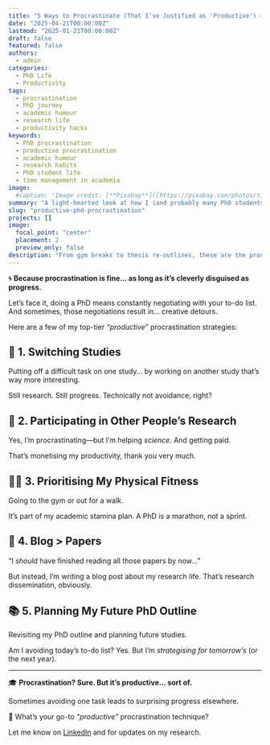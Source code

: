 ```yaml
---
title: "5 Ways to Procrastinate (That I’ve Justified as 'Productive') – PhD Edition"
date: "2025-04-21T00:00:00Z"
lastmod: "2025-01-21T00:00:00Z"
draft: false
featured: false
authors:
  - admin
categories:
  - PhD Life
  - Productivity
tags:
  - procrastination
  - PhD journey
  - academic humour
  - research life
  - productivity hacks
keywords:
  - PhD procrastination
  - productive procrastination
  - academic humour
  - research habits
  - PhD student life
  - time management in academia
image:
  #caption: 'Image credit: [**Pixabay**]([https://pixabay.com/photos/time-alarm-clock-clock-watch-hours-2980690/)'
summary: "A light-hearted look at how I (and probably many PhD students) procrastinate in surprisingly productive ways - from reorganising references to joining paid studies."
slug: "productive-phd-procrastination"
projects: []
image:
  focal_point: "center"
  placement: 2
  preview_only: false
description: "From gym breaks to thesis re-outlines, these are the productivity-justified procrastination habits I’ve mastered during my PhD."
---
```


🌀 **Because procrastination is fine... as long as it’s cleverly disguised as progress.**

Let’s face it, doing a PhD means constantly negotiating with your to-do list. And sometimes, those negotiations result in... creative detours. 

Here are a few of my top-tier *“productive”* procrastination strategies:

## 🧠 1. Switching Studies  
Putting off a difficult task on one study… by working on another study that’s way more interesting.  

Still research. Still progress. Technically not avoidance, right?

## 💸 2. Participating in Other People’s Research  
Yes, I’m procrastinating—but I’m helping *science*. And getting paid. 

That’s monetising my productivity, thank you very much.

## 🏃‍♀️ 3. Prioritising My Physical Fitness  
Going to the gym or out for a walk.

It’s part of my academic stamina plan. A PhD is a marathon, not a sprint.

## 📖 4. Blog > Papers  
“I *should* have finished reading all those papers by now...” 

But instead, I’m writing a blog post about my research life. That’s research dissemination, obviously. 

## 📚 5. Planning My Future PhD Outline 
Revisiting my PhD outline and planning future studies. 

Am I avoiding today’s to-do list? Yes. But I’m *strategising for tomorrow’s* (or the next year).

---

🎓 **Procrastination? Sure. But it’s productive... sort of.**  

Sometimes avoiding one task leads to surprising progress elsewhere.  

💭 What’s your go-to *“productive”* procrastination technique?

Let me know on [LinkedIn](https://www.linkedin.com/in/stephanie-towch-4b2549206/) and for updates on my research.

